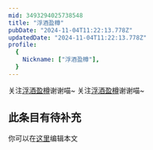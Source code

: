 ```yaml
---
mid: 3493294025738548
title: "浮酒盈樽"
pubDate: "2024-11-04T11:22:13.778Z"
updatedDate: "2024-11-04T11:22:13.778Z"
profile:
  {
    Nickname: ["浮酒盈樽"],
  }
---
```


关注[浮酒盈樽](https://space.bilibili.com/3493294025738548)谢谢喵~ 关注[浮酒盈樽](https://space.bilibili.com/3493294025738548)谢谢喵~

## 此条目有待补充
你可以在[这里](https://github.com/Yuhanawa/VTuber.ICU/edit/master/src/content/v/浮酒盈樽/index.md)编辑本文

